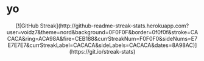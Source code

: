 # yo

<p align='center'>
[![GitHub Streak](http://github-readme-streak-stats.herokuapp.com?user=voidz7&theme=nord&background=0F0F0F&border=0f0f0f&stroke=CACACA&ring=ACA98A&fire=CEB188&currStreakNum=F0F0F0&sideNums=E7E7E7E7&currStreakLabel=CACACA&sideLabels=CACACA&dates=8A98AC)](https://git.io/streak-stats)
</p>
